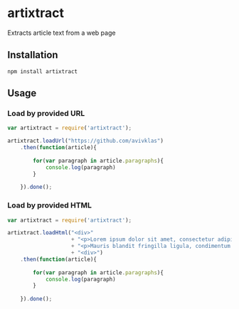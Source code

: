 # artixtract

Extracts article text from a web page

## Installation
`npm install artixtract`

## Usage

### Load by provided URL
```js
var artixtract = require('artixtract');

artixtract.loadUrl("https://github.com/avivklas")
    .then(function(article){
        
        for(var paragraph in article.paragraphs){
            console.log(paragraph)
        }
        
    }).done();
```

### Load by provided HTML

```js
var artixtract = require('artixtract');

artixtract.loadHtml("<div>"
                    + "<p>Lorem ipsum dolor sit amet, consectetur adipiscing elit. In iaculis cursus varius. Nam ex ligula, bibendum in ex nec, rutrum dictum nisl. Vestibulum metus.</p>"
                    + "<p>Mauris blandit fringilla ligula, condimentum tristique augue aliquam non. Integer quis ipsum sollicitudin, placerat eros in, pretium ligula. Etiam vel sed.</p>"
                    + "<div>")
    .then(function(article){
        
        for(var paragraph in article.paragraphs){
            console.log(paragraph)
        }
        
    }).done();
```

